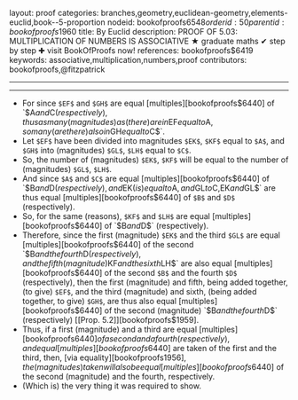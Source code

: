 layout: proof
categories: branches,geometry,euclidean-geometry,elements-euclid,book--5-proportion
nodeid: bookofproofs$6548
orderid: 50
parentid: bookofproofs$1960
title: By Euclid
description: PROOF OF 5.03: MULTIPLICATION OF NUMBERS IS ASSOCIATIVE &#9733; graduate maths &#10004; step by step &#10010; visit BookOfProofs now!
references: bookofproofs$6419
keywords: associative,multiplication,numbers,proof
contributors: bookofproofs,@fitzpatrick

---


---



* For since `$EF$` and `$GH$` are equal [multiples][bookofproofs$6440] of `$A$` and `$C$` (respectively), thus as many (magnitudes) as (there) are in `$EF$` equal to `$A$`, so many (are there) also in `$GH$` equal to `$C$`.
* Let `$EF$` have been divided into magnitudes `$EK$`, `$KF$` equal to `$A$`, and `$GH$` into (magnitudes) `$GL$`, `$LH$` equal to `$C$`.
* So, the number of (magnitudes) `$EK$`, `$KF$` will be equal to the number of (magnitudes) `$GL$`, `$LH$`.
* And since `$A$` and `$C$` are equal [multiples][bookofproofs$6440] of `$B$` and `$D$` (respectively), and `$EK$` (is) equal to `$A$`, and `$GL$` to `$C$`, `$EK$` and `$GL$` are thus equal [multiples][bookofproofs$6440] of `$B$` and `$D$` (respectively).
* So, for the same (reasons), `$KF$` and `$LH$` are equal [multiples][bookofproofs$6440] of `$B$` and `$D$` (respectively).
* Therefore, since the first (magnitude) `$EK$` and the third `$GL$` are equal [multiples][bookofproofs$6440] of the second `$B$` and the fourth `$D$` (respectively), and the fifth (magnitude) `$KF$` and the sixth `$LH$` are also equal [multiples][bookofproofs$6440] of the second `$B$` and the fourth `$D$` (respectively), then the first (magnitude) and fifth, being added together, (to give) `$EF$`, and the third (magnitude) and sixth, (being added together, to give) `$GH$`, are thus also equal [multiples][bookofproofs$6440] of the second (magnitude) `$B$` and the fourth `$D$` (respectively) [[Prop. 5.2]][bookofproofs$1959].
* Thus, if a first (magnitude) and a third are equal [multiples][bookofproofs$6440] of a second and a fourth (respectively), and equal [multiples][bookofproofs$6440] are taken of the first and the third, then, [via equality][bookofproofs$1956], the (magnitudes) taken will also be equal [multiples][bookofproofs$6440] of the second (magnitude) and the fourth, respectively.
* (Which is) the very thing it was required to show.

